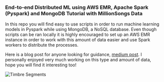 ### End-to-end Distributed ML using AWS EMR, Apache Spark (Pyspark) and MongoDB Tutorial with MillionSongs Data

In this repo you will find easy to use scripts in order to run machine learning models in Pyspark while using MongoDB, a NoSQL database.
Even though scripts can be ran locally it is highly encouraged to set up an AWS EMR instance in order to work with this amount of data easier and use Spark workers to distribute the processes.

Here is a blog post for anyone looking for guidance, [medium post](https://towardsdatascience.com/end-to-end-distributed-ml-using-aws-emr-apache-spark-pyspark-and-mongodb-tutorial-with-4d1077f68381).
I personally enjoyed very much working on this type and amount of data, hope you will find it interesting too!

![Timbre Segments](https://github.com/KeremTurgutlu/distcomputing/blob/master/images/timbre_segments.png.png?raw=true 'Timbre Segments')